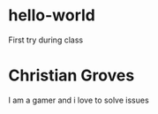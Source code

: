 # hello-world
First try during class
<h1> Christian Groves</h1>
I am a gamer and i love to solve issues 

